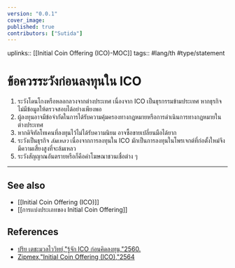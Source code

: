 ```yaml
---
version: "0.0.1"
cover_image:
published: true
contributors: ["Sutida"]
---
```

uplinks::  [[Initial Coin Offering (ICO)-MOC]]
tags:: #lang/th #type/statement

# ข้อควรระวังก่อนลงทุนใน ICO
1. ระวังโดนโกงหรือหลอกลวงจากต่างประเทศ เนื่องจาก ICO เป็นธุรกรรมข้ามประเทศ หากธุรกิจไม่มีข้อมูลให้ตรวจสอบได้อย่างเพียงพอ
2. ผู้ลงทุนอาจมีข้อจำกัดในการได้รับความคุ้มครองทางกฎหมายหรือการดำเนินการทางกฎหมายในต่างประเทศ
3. หากดิจิทัลโทเคนที่ลงทุนไว้ไม่ได้รับความนิยม อาจซื้อขายเปลี่ยนมือได้ยาก
4. ระวังเป็นธุรกิจ *ล้มเหลว* เนื่องจากการลงทุนใน ICO มักเป็นการลงทุนในโพรเจกต์ที่ก่อตั้งใหม่จึงมีความเสี่ยงสูงที่จะล้มเหลว
5. ระวังสัญญาณอันตรายหรือก็คือคำโฆษณาชวนเชื่อต่าง ๆ
---
## See also
- [[Initial Coin Offering (ICO)]]
- [[การเเบ่งประเภทของ Initial Coin Offering]]
## References
- [ปริย เตชะมวลไววิทย์,"รู้จัก ICO ก่อนคิดลงทุน,"2560.](https://www.sec.or.th/TH/Template3/Articles/2560/ac-post-25601106-ICO.pdf)
- [Zipmex,"Initial Coin Offering (ICO),"2564](https://zipmex.com/th/glossary/ico/)
